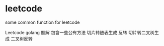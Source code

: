 # leetcode
some common function for leetcode


Leetcode golang 题解  包含一些公有方法  切片转链表生成  反转  切片转二叉树生成  二叉树反转
